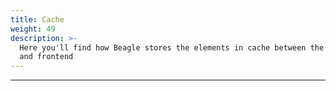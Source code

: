 ```yaml
---
title: Cache
weight: 49
description: >-
  Here you'll find how Beagle stores the elements in cache between the backend
  and frontend
---
```


---
